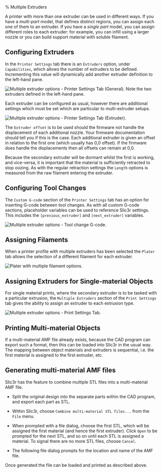 % Multiple Extruders

A printer with more than one extruder can be used in different ways.
If you have a *multi-part* model, that defines distinct regions, you can
assign each one of them to an extruder.
If you have a *single part* model, you can assign different roles to each
extruder: for example, you can infill using a larger nozzle or you can 
build support material with soluble filament.

Configuring Extruders
---------------------

In the `Printer Settings` tab there is an `Extruders` option, under
`Capabilities`, which allows the number of extruders to be defined.
Incrementing this value will dynamically add another extruder definition
to the left-hand pane.

 ![Multiple extruder options - Printer Settings Tab (General). Note
the two extruders defined in the left-hand
pane.](images/multipleextruders/printer_settings_general_multiple_extruder_options.png "fig:")

Each extruder can be configured as usual, however there are additional
settings which must be set which are particular to multi-extruder
setups.

 ![Multiple extruder options - Printer Settings Tab
(Extruder).](images/multipleextruders/printer_settings_extruder_multiple_extruder_options.png "fig:")

The `Extruder offset` is to be used should the firmware not handle the
displacement of each additional nozzle. Your firmware documentation
should tell you if this is the case. Each additional extruder is given
an offset in relation to the first one (which usually has 0,0 offset).
If the firmware does handle the displacements then all offsets can
remain at 0,0.

Because the secondary extruder will be dormant whilst the first is
working, and vice-versa, it is important that the material is
sufficiently retracted to stop oozing. As with the regular retraction
settings the `Length` options is measured from the raw filament entering
the extruder.

Configuring Tool Changes
------------------------

The `Custom G-code` section of the `Printer Settings` tab has an option
for inserting G-code between tool changes. As with all custom G-code
sections, placeholder variables can be used to reference Slic3r
settings. This includes the `[previous_extruder]` and `[next_extruder]`
variables.

![Multiple extruder options - Tool change G-code.](images/multipleextruders/printer_settings_custom_gcode.png "fig:")

Assigning Filaments
-------------------

When a printer profile with multiple
extruders has been selected the `Plater` tab allows the selection of a
different filament for each extruder.

![Plater with multiple filament options.](images/multipleextruders/plater_multi_filament.png "fig:")

Assigning Extruders for Single-material Objects
-----------------------------------------------

For single material prints, where the secondary extruder is to be tasked
with a particular extrusion, the `Multiple Extruders` section of the
`Print Settings` tab gives the ability to assign an extruder to each
extrusion type.

 ![Multiple extruder options - Print Settings
Tab.](images/print_settings_multiple_extruders.png "fig:")

Printing Multi-material Objects
-------------------------------

If a multi-material AMF file already exists, because the CAD program can
export such a format, then this can be loaded into Slic3r in the usual
way. The mapping between object materials and extruders is sequential,
i.e. the first material is assigned to the first extruder, etc.

Generating multi-material AMF files
-----------------------------------

Slic3r has the feature to combine multiple STL files into a
multi-material AMF file.

-   Split the original design into the separate parts within the CAD
    program, and export each part as STL.

-   Within Slic3r, choose `Combine multi-material STL files...` from the
    `File` menu.

-   When prompted with a file dialog, choose the first STL, which will
    be assigned the first material (and hence the first extruder). Click
    `Open` to be prompted for the next STL, and so on until each STL is
    assigned a material. To signal there are no more STL files, choose
    `Cancel`.

-   The following file dialog prompts for the location and name of the
    AMF file.

Once generated the file can be loaded and printed as described above.
